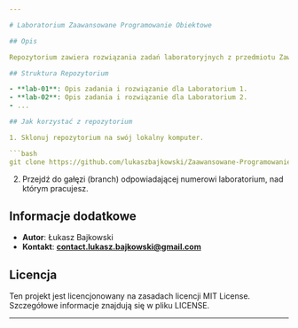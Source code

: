 ```yaml
---

# Laboratorium Zaawansowane Programowanie Obiektowe

## Opis

Repozytorium zawiera rozwiązania zadań laboratoryjnych z przedmiotu Zawansowane Programowanie Obiektowe. Każde laboratorium ma swoje własne gałęzie (branches) dla wygodnego śledzenia postępu.

## Struktura Repozytorium

- **lab-01**: Opis zadania i rozwiązanie dla Laboratorium 1.
- **lab-02**: Opis zadania i rozwiązanie dla Laboratorium 2.
- ...

## Jak korzystać z repozytorium

1. Sklonuj repozytorium na swój lokalny komputer.

```bash
git clone https://github.com/lukaszbajkowski/Zaawansowane-Programowanie-Obiektowe.git
```

2. Przejdź do gałęzi (branch) odpowiadającej numerowi laboratorium, nad którym pracujesz.


## Informacje dodatkowe

- **Autor**: Łukasz Bajkowski
- **Kontakt**: **contact.lukasz.bajkowski@gmail.com**

## Licencja

Ten projekt jest licencjonowany na zasadach licencji MIT License. Szczegółowe informacje znajdują się w pliku LICENSE.

---
```

